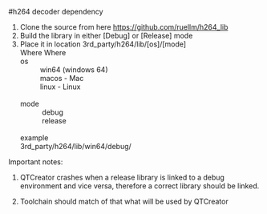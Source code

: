 #h264 decoder dependency

1. Clone the source from here https://github.com/ruellm/h264_lib
2. Build the library in either [Debug] or [Release] mode
3. Place it in location
   3rd_party/h264/lib/[os]/[mode] <br/>
   Where
   Where
   <br/>
   os <br/>
   &nbsp;&nbsp;&nbsp;&nbsp;&nbsp;&nbsp;&nbsp;&nbsp;&nbsp;&nbsp;win64 (windows 64) <br/>
   &nbsp;&nbsp;&nbsp;&nbsp;&nbsp;&nbsp;&nbsp;&nbsp;&nbsp;&nbsp;macos - Mac <br/>
   &nbsp;&nbsp;&nbsp;&nbsp;&nbsp;&nbsp;&nbsp;&nbsp;&nbsp;&nbsp;linux - Linux <br/>
   <br/>
   mode <br/>
   &nbsp;&nbsp;&nbsp;&nbsp;&nbsp;&nbsp;&nbsp;&nbsp;&nbsp;&nbsp; debug <br/>
   &nbsp;&nbsp;&nbsp;&nbsp;&nbsp;&nbsp;&nbsp;&nbsp;&nbsp;&nbsp; release 
   <br/>    
   example <br/>
   3rd_party/h264/lib/win64/debug/

Important notes:
1. QTCreator crashes when a release library is linked to a debug environment and vice versa, therefore a correct library should be linked.

2. Toolchain should match of that what will be used by QTCreator
   	